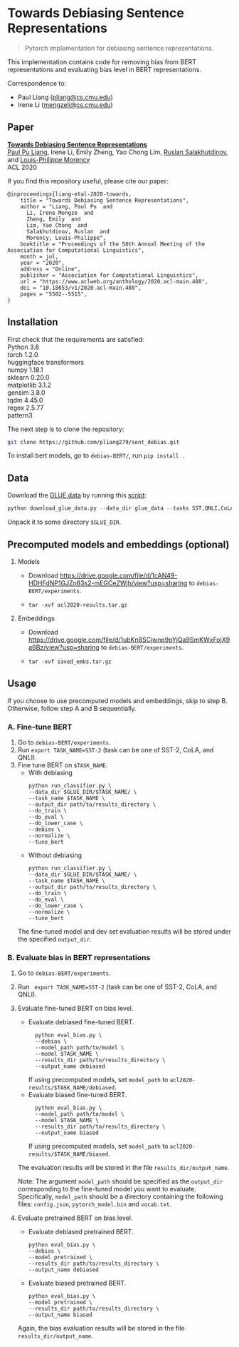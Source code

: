 # Towards Debiasing Sentence Representations

> Pytorch implementation for debiasing sentence representations.

This implementation contains code for removing bias from BERT representations and evaluating bias level in BERT representations.

Correspondence to: 
  - Paul Liang (pliang@cs.cmu.edu)
  - Irene Li (mengzeli@cs.cmu.edu)

## Paper

[**Towards Debiasing Sentence Representations**](https://www.aclweb.org/anthology/2020.acl-main.488/)<br>
[Paul Pu Liang](http://www.cs.cmu.edu/~pliang/), Irene Li, Emily Zheng, Yao Chong Lim, [Ruslan Salakhutdinov](https://www.cs.cmu.edu/~rsalakhu/), and [Louis-Philippe Morency](https://www.cs.cmu.edu/~morency/)<br>
ACL 2020

If you find this repository useful, please cite our paper:
```
@inproceedings{liang-etal-2020-towards,
    title = "Towards Debiasing Sentence Representations",
    author = "Liang, Paul Pu  and
      Li, Irene Mengze  and
      Zheng, Emily  and
      Lim, Yao Chong  and
      Salakhutdinov, Ruslan  and
      Morency, Louis-Philippe",
    booktitle = "Proceedings of the 58th Annual Meeting of the Association for Computational Linguistics",
    month = jul,
    year = "2020",
    address = "Online",
    publisher = "Association for Computational Linguistics",
    url = "https://www.aclweb.org/anthology/2020.acl-main.488",
    doi = "10.18653/v1/2020.acl-main.488",
    pages = "5502--5515",
}
```

## Installation

First check that the requirements are satisfied:</br>
Python 3.6</br>
torch 1.2.0</br>
huggingface transformers</br>
numpy 1.18.1</br>
sklearn 0.20.0</br>
matplotlib 3.1.2</br>
gensim 3.8.0 </br>
tqdm 4.45.0</br>
regex 2.5.77</br>
pattern3</br>

The next step is to clone the repository:
```bash
git clone https://github.com/pliang279/sent_debias.git
```

To install bert models, go to `debias-BERT/`, run ```pip install .```

## Data
Download the [GLUE data](https://gluebenchmark.com/tasks) by running this [script](https://gist.github.com/W4ngatang/60c2bdb54d156a41194446737ce03e2e):
```python
python download_glue_data.py --data_dir glue_data --tasks SST,QNLI,CoLA
```
Unpack it to some directory `$GLUE_DIR`.

## Precomputed models and embeddings (optional)
1. Models
    * Download https://drive.google.com/file/d/1cAN49-HDHFdNP1GJZn83s2-mEGCeZWjh/view?usp=sharing to `debias-BERT/experiments`.
    * 
      ```
      tar -xvf acl2020-results.tar.gz
      ```

2. Embeddings
    * Download https://drive.google.com/file/d/1ubKn8SCjwnp9pYjQa9SmKWxFojX9a6Bz/view?usp=sharing to `debias-BERT/experiments`.
    * 
      ```
      tar -xvf saved_embs.tar.gz
      ```

## Usage

If you choose to use precomputed models and embeddings, skip to step B. Otherwise, follow step A and B sequentially.

### A. Fine-tune BERT

1. Go to `debias-BERT/experiments`.
2. Run `export TASK_NAME=SST-2` (task can be one of SST-2, CoLA, and QNLI).
4. Fine tune BERT on `$TASK_NAME`.
    * With debiasing
      ```
      python run_classifier.py \
      --data_dir $GLUE_DIR/$TASK_NAME/ \
      --task_name $TASK_NAME \
      --output_dir path/to/results_directory \
      --do_train \
      --do_eval \
      --do_lower_case \
      --debias \
      --normalize \
      --tune_bert 
      ```
    * Without debiasing
      ```
      python run_classifier.py \
      --data_dir $GLUE_DIR/$TASK_NAME/ \
      --task_name $TASK_NAME \
      --output_dir path/to/results_directory \
      --do_train \
      --do_eval \
      --do_lower_case \
      --normalize \
      --tune_bert 
      ```
    The fine-tuned model and dev set evaluation results will be stored under the specified `output_dir`.

### B. Evaluate bias in BERT representations

1. Go to `debias-BERT/experiments`.
2. Run ` export TASK_NAME=SST-2` (task can be one of SST-2, CoLA, and QNLI).
3. Evaluate fine-tuned BERT on bias level.
    * Evaluate debiased fine-tuned BERT.
      ```
        python eval_bias.py \
        --debias \
        --model_path path/to/model \
        --model $TASK_NAME \
        --results_dir path/to/results_directory \
        --output_name debiased
      ```
      If using precomputed models, set `model_path` to `acl2020-results/$TASK_NAME/debiased`.
    * Evaluate biased fine-tuned BERT.
      ```
        python eval_bias.py \
        --model_path path/to/model \
        --model $TASK_NAME \
        --results_dir path/to/results_directory \
        --output_name biased
      ```
      If using precomputed models, set `model_path` to `acl2020-results/$TASK_NAME/biased`.

    The evaluation results will be stored in the file `results_dir/output_name`. 

    Note: The argument `model_path` should be specified as the `output_dir` corresponding to the fine-tuned model you want to evaluate. Specifically, `model_path` should be a directory containing the following files: `config.json`, `pytorch_model.bin` and `vocab.txt`. 
4. Evaluate pretrained BERT on bias level.
    * Evaluate debiased pretrained BERT.
      ```
      python eval_bias.py \
      --debias \
      --model pretrained \
      --results_dir path/to/results_directory \
      --output_name debiased 
      ```
    * Evaluate biased pretrained BERT.
      ```
      python eval_bias.py \
      --model pretrained \
      --results_dir path/to/results_directory \
      --output_name biased 
      ```
    Again, the bias evaluation results will be stored in the file `results_dir/output_name`.
